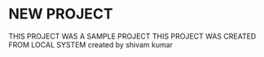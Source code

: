 # NEW PROJECT 
THIS PROJECT WAS A SAMPLE PROJECT
THIS PROJECT WAS CREATED FROM LOCAL SYSTEM
created by shivam kumar